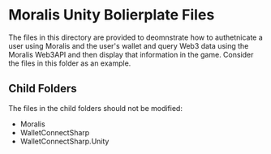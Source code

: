 ﻿# Moralis Unity Bolierplate Files #
The files in this directory are provided to deomnstrate how to authetnicate a user 
using Moralis and the user's wallet and query Web3 data using the Moralis Web3API and
then display that information in the game. Consider the files in this folder as an example.

## Child Folders ##
The files in the child folders should not be modified:
- Moralis
- WalletConnectSharp
- WalletConnectSharp.Unity

